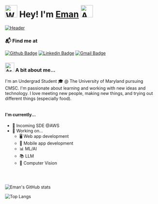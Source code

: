 <h1> <img src="https://raw.githubusercontent.com/Tarikul-Islam-Anik/Animated-Fluent-Emojis/master/Emojis/Hand%20gestures/Waving%20Hand.png" alt="Waving Hand" width="40" height="40" /> Hey! I'm <a href="https://github.com/emanbau">Eman</a> <img src="https://raw.githubusercontent.com/Tarikul-Islam-Anik/Animated-Fluent-Emojis/master/Emojis/Smilies/Astonished%20Face.png" alt="Astonished Face" width="40" height="40" /></h1>
</h1>

[![Header](https://www.paragyte.com/img/React_Banner.png "Header")](https://emanbau.me)


### 📬 Find me at
[![Github Badge](http://img.shields.io/badge/-Github-black?style=flat-square&logo=github&link=https://github.com/emanbau/)](https://github.com/emanbau/) 
[![Linkedin Badge](https://img.shields.io/badge/-LinkedIn-blue?style=flat-square&logo=Linkedin&logoColor=white&link=https://www.linkedin.com/in/emanbau/)](https://www.linkedin.com/in/emanbau)
[![Gmail Badge](https://img.shields.io/badge/-Gmail-d14836?style=flat-square&logo=Gmail&logoColor=white&link=mailto:emanbautista410@gmail.com)](mailto:emanbautista410@gmail.com)

<h3><img src="https://raw.githubusercontent.com/Tarikul-Islam-Anik/Animated-Fluent-Emojis/master/Emojis/People/Astronaut.png" alt="Astronaut" width="30" height=30" /> A bit about me... </h3>
I'm an Undergrad Student 🎓 @ The University of Maryland pursuing CMSC. I'm passionate about learning and working with new ideas and technology. I love meeting new people, making new things, and trying out different things (especially food). <br/><br/>
<h4>I'm currently...</h4>
  
- 💼 Incoming SDE @AWS
- 🍏 Working on...
  - 🖥️ Web app development
  - 📱 Mobile app development
  - 📊 ML/AI
  - 📚 LLM
  - 👀 Computer Vision
  
<br/><br/>
  
![Eman's GitHub stats](https://github-readme-stats.vercel.app/api?username=emanbau&show_icons=true&theme=nightowl)


![Top Langs](https://github-readme-stats.vercel.app/api/top-langs/?username=emanbau&theme=nightowl)
